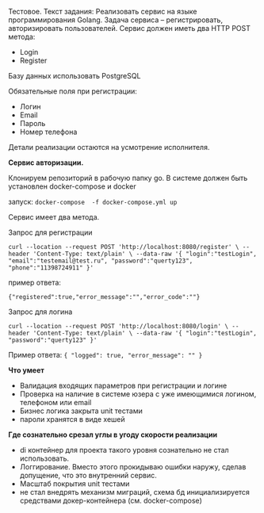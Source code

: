 Тестовое.
Текст задания: 
Реализовать сервис на языке программирования Golang. 
Задача сервиса – регистрировать, авторизировать пользователей.
Сервис должен иметь два HTTP POST метода:
* Login 
* Register

Базу данных использовать PostgreSQL

Обязательные поля при регистрации:
* Логин
* Email
* Пароль
* Номер телефона

Детали реализации остаются на усмотрение исполнителя.

**Сервис авторизации.** 

Клонируем репозиторий в рабочую папку go.
В системе должен быть установлен docker-compose и docker

запуск: 
`docker-compose  -f docker-compose.yml up`


Сервис имеет два метода. 

Запрос для регистрации

`curl --location --request POST 'http://localhost:8080/register' \
 --header 'Content-Type: text/plain' \
 --data-raw '{
 	"login":"testLogin",
 	"email":"testemail@test.ru",
 	"password":"querty123",
 	"phone":"11398724911"
 }'`

 пример ответа: 
 
 `{"registered":true,"error_message":"","error_code":""}`
 
 Запрос для логина
 
 `curl --location --request POST 'http://localhost:8080/login' \
  --header 'Content-Type: text/plain' \
  --data-raw '{
  	"login":"testLogin",
  	"password":"querty123"
  }'`
  
  Пример ответа: 
  `{
      "logged": true,
      "error_message": ""
  }`

**Что умеет**
* Валидация входящих параметров при регистрации и логине 
* Проверка на наличие в системе юзера с уже имеющимися логином, телефоном или email
* Бизнес логика закрыта unit тестами
* пароли хранятся в виде хешей

**Где сознательно срезал углы в угоду скорости реализации**
* di контейнер для проекта такого уровня сознательно не стал использовать.
* Логгирование. Вместо этого прокидываю ошибки наружу, сделав допущение, что это внутренний сервис.
* Масштаб покрытия unit тестами
* не стал внедрять механизм миграций, схема бд инициализируется средствами докер-контейнера (см. docker-compose)
